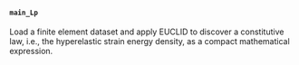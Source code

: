 #### `main_Lp`

Load a finite element dataset and apply EUCLID to discover a constitutive law, i.e., the hyperelastic strain energy density, as a compact mathematical expression.